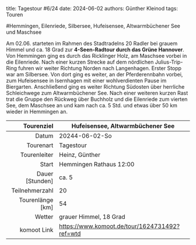 title: Tagestour #6/24
date: 2024-06-02 
authors: Günther Kleinod 
tags: Touren  

#Hemmingen, Eilenriede, Silbersee, Hufeisensee, Altwarmbüchener See und Maschsee

Am 02.06. starteten im Rahmen des Stadtradelns 20 Radler bei grauem Himmel und ca. 18 Grad zur **4-Seen-Radtour durch das Grüne Hannover**. 
Von Hemmingen ging es durch das Ricklinger Holz, am Maschsee vorbei in die Eilenriede. Nach einer kurzen Strecke auf dem nördlichen Julius-Trip-Ring fuhren
wir weiter Richtung Norden nach Langenhagen. Erster Stopp war am Silbersee. Von dort ging es weiter, an der Pferderennbahn vorbei, zum Hufeisensee in 
Isernhagen mit einer wohlverdienten Pause im Biergarten. Anschließend ging es weiter Richtung Südosten über herrliche Schleichwege zum Altwarmbüchener See. 
Nach einer weiteren kurzen Rast trat die Gruppe den Rückweg über Buchholz und die Eilenriede zum vierten See, 
dem Maschsee an und kam nach ca. 5 Std. und etwas über 50 km wieder in Hemmingen an.

Tourenziel       | Hufeisensee, Altwarmbüchener See
---------------: | ------------------------------- 
Datum            | 20244-06-02-So
Tourenart        | Tagestour
Tourenleiter     | Heinz, Günther
Start            | Hemmingen Rathaus 12:00
Dauer [Stunden]  | ca. 5
Teilnehmerzahl   | 20
Tourenlänge [km] | 54
Wetter           | grauer Himmel, 18 Grad
komoot Link      | <https://www.komoot.de/tour/1624731492?ref=wtd>
